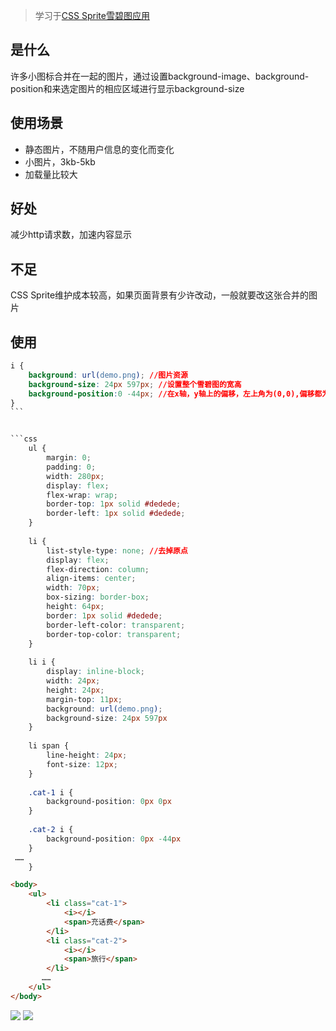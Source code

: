 > 学习于[CSS Sprite雪碧图应用](https://www.imooc.com/video/1317)
## 是什么

许多小图标合并在一起的图片，通过设置background-image、background-position和来选定图片的相应区域进行显示background-size

## 使用场景

- 静态图片，不随用户信息的变化而变化
- 小图片，3kb-5kb
- 加载量比较大

## 好处

减少http请求数，加速内容显示

## 不足
CSS Sprite维护成本较高，如果页面背景有少许改动，一般就要改这张合并的图片

## 使用

```css
i {
	background: url(demo.png); //图片资源
	background-size: 24px 597px; //设置整个雪碧图的宽高
	background-position:0 -44px; //在x轴，y轴上的偏移，左上角为(0,0),偏移都为负
}
```		    


```css
    ul {
        margin: 0;
        padding: 0;
        width: 280px;
        display: flex;
        flex-wrap: wrap;
        border-top: 1px solid #dedede;
        border-left: 1px solid #dedede;
    }
 
    li {
        list-style-type: none; //去掉原点
        display: flex;
        flex-direction: column;
        align-items: center;
        width: 70px;
        box-sizing: border-box;
        height: 64px;
        border: 1px solid #dedede;
        border-left-color: transparent;
        border-top-color: transparent;
    }
 
    li i {
        display: inline-block;
        width: 24px;
        height: 24px;
        margin-top: 11px;
        background: url(demo.png);
        background-size: 24px 597px
    }
 
    li span {
        line-height: 24px;
        font-size: 12px;
    }
 
    .cat-1 i {
        background-position: 0px 0px
    }
 
    .cat-2 i {
        background-position: 0px -44px
    }
 ……
    }
```
```html
<body>
    <ul>
        <li class="cat-1">
            <i></i>
            <span>充话费</span>
        </li>
        <li class="cat-2">
            <i></i>
            <span>旅行</span>
        </li>
       ……
    </ul>
</body>
```

<img src='/articles/css/9.png'>
<img src='/articles/css/10.png'>